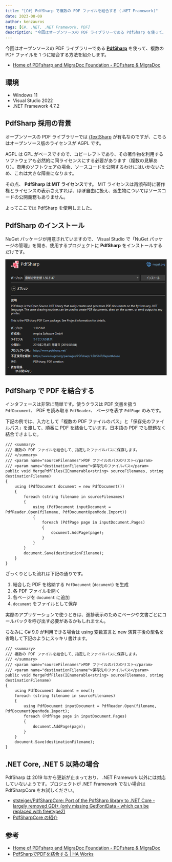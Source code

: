 ```yaml
---
title: "[C#] PdfSharp で複数の PDF ファイルを結合する (.NET Framework)"
date: 2023-08-09
author: kenzauros
tags: [C#, .NET, .NET Framework, PDF]
description: "今回はオープンソースの PDF ライブラリーである PdfSharp を使って、 C# (.NET) で複数の PDF ファイルを 1 つに結合する方法を紹介します。"
---
```


今回はオープンソースの PDF ライブラリーである **[PdfSharp](http://www.pdfsharp.net/)** を使って、複数の PDF ファイルを 1 つに結合する方法を紹介します。

- [Home of PDFsharp and MigraDoc Foundation - PDFsharp & MigraDoc](http://www.pdfsharp.net/)

## 環境

- Windows 11
- Visual Studio 2022
- .NET Framework 4.7.2

## PdfSharp 採用の背景

オープンソースの PDF ライブラリーでは [iTextSharp](https://itextpdf.com/products/itextsharp) が有名なのですが、こちらはオープンソース版のライセンスが AGPL です。

AGPL は GPL がベースですので、コピーレフトであり、その著作物を利用するソフトウェアも必然的に同ライセンスにする必要があります（複数の見解あり）。商用のソフトウェアの場合、ソースコードを公開するわけにはいかないため、これは大きな障害になります。

その点、 **PdfSharp は MIT ライセンス**です。 MIT ライセンスは再頒布時に著作権とライセンスの表示さえすれば、ほぼ自由に扱え、派生物についてはソースコードの公開義務もありません。

よってここでは PdfSharp を使用しました。

## PdfSharp のインストール

NuGet パッケージが用意されていますので、 Visual Studio で「NuGet パッケージの管理」を開き、使用するプロジェクトに **PdfSharp** をインストールするだけです。

![PdfSharp のインストール](images/nuget-pdf-sharp.png "PdfSharp のインストール")

## PdfSharp で PDF を結合する

インタフェースは非常に簡単です。使うクラスは PDF 文書を扱う `PdfDocument`、 PDF を読み取る `PdfReader`、 ページを表す `PdfPage` のみです。

下記の例では、入力として「複数の PDF ファイルのパス」と「保存先のファイルパス」を渡して、順番に PDF を結合しています。日本語の PDF でも問題なく結合できました。

```cs:title=PdfSharpによるPDFファイルの結合
/// <summary>
/// 複数の PDF ファイルを結合して、指定したファイルパスに保存します。
/// </summary>
/// <param name="sourceFilenames">PDF ファイルのパスのリスト</param>
/// <param name="destinationFilename">保存先のファイルパス</param>
public void MergePdfFiles(IEnumerable<string> sourceFilenames, string destinationFilename)
{
    using (PdfDocument document = new PdfDocument())
    {
        foreach (string filename in sourceFilenames)
        {
            using (PdfDocument inputDocument = PdfReader.Open(filename, PdfDocumentOpenMode.Import))
            {
                foreach (PdfPage page in inputDocument.Pages)
                {
                    document.AddPage(page);
                }
            }
        }
        document.Save(destinationFilename);
    }
}
```

ざっくりとした流れは下記の通りです。

1. 結合した PDF を格納する `PdfDocument` (`document`) を生成
2. 各 PDF ファイルを開く
3. 各ページを `document` に追加
4. `document` をファイルとして保存

実際のアプリケーションで使うときは、進捗表示のためにページや文書ごとにコールバックを呼び出す必要があるかもしれません。

ちなみに C# 9.0 が利用できる場合は using 変数宣言と new 演算子後の型名を省略して下記のようにスッキリ書けます。

```cs:title=PdfSharpによるPDFファイルの結合(C#&nbsp;9.0以降版)
/// <summary>
/// 複数の PDF ファイルを結合して、指定したファイルパスに保存します。
/// </summary>
/// <param name="sourceFilenames">PDF ファイルのパスのリスト</param>
/// <param name="destinationFilename">保存先のファイルパス</param>
public void MergePdfFiles(IEnumerable<string> sourceFilenames, string destinationFilename)
{
    using PdfDocument document = new();
    foreach (string filename in sourceFilenames)
    {
        using PdfDocument inputDocument = PdfReader.Open(filename, PdfDocumentOpenMode.Import);
        foreach (PdfPage page in inputDocument.Pages)
        {
            document.AddPage(page);
        }
    }
    document.Save(destinationFilename);
}
```


## .NET Core, .NET 5 以降の場合

PdfSharp は 2019 年から更新が止まっており、 .NET Framework 以外には対応していないようです。プロジェクトが .NET Framework でない場合は PdfSharpCore をお試しください。

- [ststeiger/PdfSharpCore: Port of the PdfSharp library to .NET Core - largely removed GDI+ (only missing GetFontData - which can be replaced with freetype2)](https://github.com/ststeiger/PdfSharpCore)
- [PdfSharpCore の紹介](https://zenn.dev/masmgr/articles/f8557ade054b71)

## 参考

- [Home of PDFsharp and MigraDoc Foundation - PDFsharp & MigraDoc](http://www.pdfsharp.net/)
- [PdfSharpでPDFを結合する | HA Works](https://hagiayato.github.io/my-site/jekyll/update/2020/11/27/PdfSharp-merge.html)
